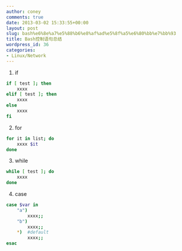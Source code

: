 ```yaml
---
author: coney
comments: true
date: 2013-03-02 15:33:55+00:00
layout: post
slug: bash%e6%8e%a7%e5%88%b6%e8%af%ad%e5%8f%a5%e6%80%bb%e7%bb%93
title: Bash控制语句总结
wordpress_id: 36
categories:
- Linux/Network
---
```


1. if

``` bash
if [ test ]; then
    xxxx
elif [ test ]; then
    xxxx
else
    xxxx
fi
```

<!-- more -->

2. for

``` bash
for it in list; do
    xxxx $it
done
```

3. while

``` bash
while [ test ]; do
    xxxx
done
```

4. case

``` bash
case $var in
    "a")
        xxxx;;
    "b")
        xxxx;;
    *)  #default
        xxxx;;
esac
```
